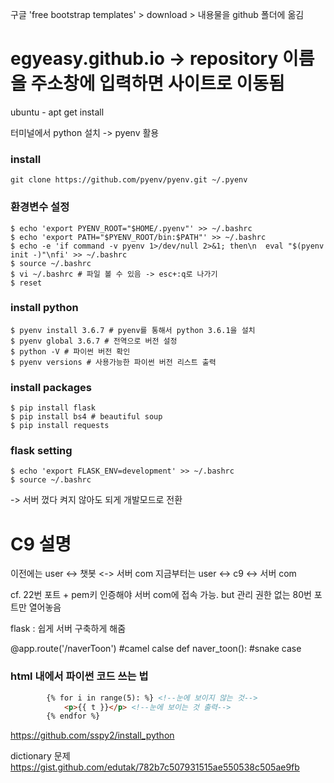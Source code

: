 구글 'free bootstrap templates' > download > 내용물을 github 폴더에 옮김

# egyeasy.github.io -> repository 이름을 주소창에 입력하면 사이트로 이동됨



ubuntu - apt get install


터미널에서 python 설치 -> pyenv 활용

### install

```
git clone https://github.com/pyenv/pyenv.git ~/.pyenv
```

### 환경변수 설정

```
$ echo 'export PYENV_ROOT="$HOME/.pyenv"' >> ~/.bashrc
$ echo 'export PATH="$PYENV_ROOT/bin:$PATH"' >> ~/.bashrc
$ echo -e 'if command -v pyenv 1>/dev/null 2>&1; then\n  eval "$(pyenv init -)"\nfi' >> ~/.bashrc
$ source ~/.bashrc
$ vi ~/.bashrc # 파일 볼 수 있음 -> esc+:q로 나가기
$ reset
```



### install python

```
$ pyenv install 3.6.7 # pyenv를 통해서 python 3.6.1을 설치 
$ pyenv global 3.6.7 # 전역으로 버전 설정
$ python -V # 파이썬 버전 확인
$ pyenv versions # 사용가능한 파이썬 버전 리스트 출력
```



### install packages

```
$ pip install flask
$ pip install bs4 # beautiful soup
$ pip install requests
```



### flask setting

```
$ echo 'export FLASK_ENV=development' >> ~/.bashrc
$ source ~/.bashrc
```

-> 서버 껐다 켜지 않아도 되게 개발모드로 전환



# C9 설명

이전에는 user <-> 챗봇 <-> 서버 com
지금부터는 user <-> c9 <-> 서버 com

cf. 22번 포트 + pem키 인증해야 서버 com에 접속 가능. but 관리 권한 없는 80번 포트만 열어놓음

flask : 쉽게 서버 구축하게 해줌



@app.route('/naverToon') #camel calse
def naver_toon(): #snake case



### html 내에서 파이썬 코드 쓰는 법

```html
        {% for i in range(5): %} <!--눈에 보이지 않는 것-->
            <p>{{ t }}</p> <!--눈에 보이는 것 출력-->
        {% endfor %}
```

https://github.com/sspy2/install_python


dictionary 문제
https://gist.github.com/edutak/782b7c507931515ae550538c505ae9fb
